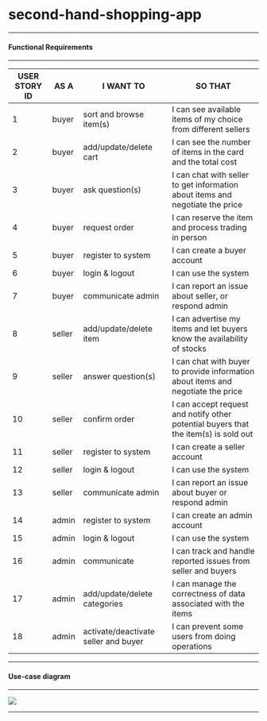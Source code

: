 # second-hand-shopping-app

---

#### Functional Requirements

---

| **USER STORY ID** | **AS A** | **I WANT TO**                          | **SO THAT**                                                                         |
|-------------------|----------|----------------------------------------|-------------------------------------------------------------------------------------|
| 1                 | buyer    | sort and browse item(s)                | I can see available items of my choice from different sellers                       |
| 2                 | buyer    | add/update/delete cart                 | I can see the number of items in the card and the total cost                        | 
| 3                 | buyer    | ask question(s)                        | I can chat with seller to get information about items and negotiate the price       | 
| 4                 | buyer    | request order                          | I can reserve the item and process trading in person                                | 
| 5                 | buyer    | register to system                     | I can create a buyer account                                                        | 
| 6                 | buyer    | login & logout                         | I can use the system                                                                | 
| 7                 | buyer    | communicate admin                      | I can report an issue about seller, or respond admin                                | 
| 8                 | seller   | add/update/delete item                 | I can advertise my items and let buyers know the availability of stocks             |  
| 9                 | seller   | answer question(s)                     | I can chat with buyer to provide information about items and negotiate the price    |     
| 10                | seller   | confirm order                          | I can accept request and notify other potential buyers that the item(s) is sold out |                
| 11                | seller   | register to system                     | I can create a seller account                                                       |
| 12                | seller   | login & logout                         | I can use the system                                                                |
| 13                | seller   | communicate admin                      | I can report an issue about buyer or respond admin                                  |
| 14                | admin    | register to system                     | I can create an admin account                                                       |
| 15                | admin    | login & logout                         | I can use the system                                                                |
| 16                | admin    | communicate                            | I can track and handle reported issues from seller and buyers                       | 
| 17                | admin    | add/update/delete categories           | I can manage the correctness of data associated with the items                      |  
| 18                | admin    | activate/deactivate seller and buyer   | I can prevent some users from doing operations                                      | 


---

#### Use-case diagram

---

![](https://github.com/gulbalasalamov/second-hand-shopping-app/blob/master/docs/use-case-diagram-draft2.png)

---

